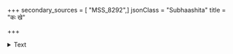 +++
secondary_sources = [ "MSS_8292",]
jsonClass = "Subhaashita"
title = "कः खे"

+++

<details><summary>Text</summary>

कः खे चरति कः शब्दं चोरं दृष्ट्वा करोति च।  
कैरवाणामरिः को वा कोपानामालयश्च कः॥
</details>
